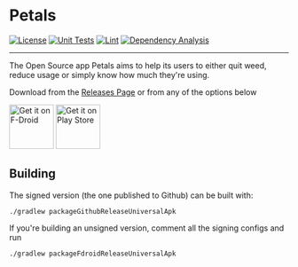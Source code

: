 # Petals

[![License](https://img.shields.io/github/license/LeoColman/Petals)](https://github.com/LeoColman/Petals/blob/main/LICENSE)
[![Unit Tests](https://github.com/LeoColman/Petals/actions/workflows/unit-tests.yaml/badge.svg)](https://github.com/LeoColman/Petals/actions/workflows/unit-tests.yaml)
[![Lint](https://github.com/LeoColman/Petals/actions/workflows/lint.yaml/badge.svg)](https://github.com/LeoColman/Petals/actions/workflows/lint.yaml)
[![Dependency Analysis](https://github.com/LeoColman/Petals/actions/workflows/dependency-analysis.yaml/badge.svg)](https://github.com/LeoColman/Petals/actions/workflows/dependency-analysis.yaml)

------

 The Open Source app Petals aims to help its users to either quit weed, reduce usage or simply know how much they're using. 
 
 Download from the [Releases Page](https://github.com/LeoColman/Petals/releases) or from any of the options below
 
 [<img src="https://fdroid.gitlab.io/artwork/badge/get-it-on.png"
     alt="Get it on F-Droid"
     height="80">](https://f-droid.org/packages/br.com.colman.petals/)
 [<img src="https://play.google.com/intl/en_us/badges/static/images/badges/en_badge_web_generic.png"
     alt="Get it on Play Store"
     height="80">](https://play.google.com/store/apps/details?id=br.com.colman.petals)    
    
     

## Building

The signed version (the one published to Github) can be built with:
```
./gradlew packageGithubReleaseUniversalApk
```

If you're building an unsigned version, comment all the signing configs and run
```
./gradlew packageFdroidReleaseUniversalApk
```
